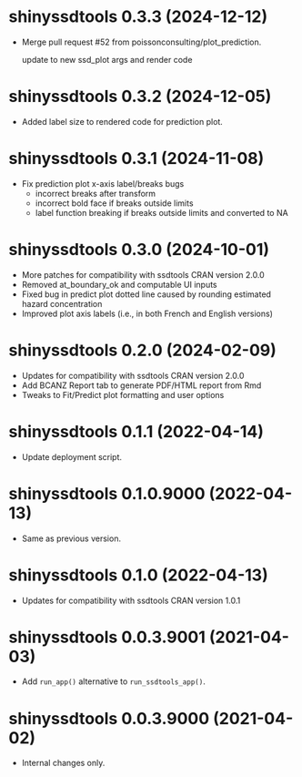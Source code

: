 <!-- NEWS.md is maintained by https://fledge.cynkra.com, contributors should not edit this file -->

# shinyssdtools 0.3.3 (2024-12-12)

- Merge pull request #52 from poissonconsulting/plot_prediction.

  update to new ssd_plot args and render code


# shinyssdtools 0.3.2 (2024-12-05)

- Added label size to rendered code for prediction plot. 

# shinyssdtools 0.3.1 (2024-11-08)

- Fix prediction plot x-axis label/breaks bugs 
  - incorrect breaks after transform
  - incorrect bold face if breaks outside limits
  - label function breaking if breaks outside limits and converted to NA

# shinyssdtools 0.3.0 (2024-10-01)

- More patches for compatibility with ssdtools CRAN version 2.0.0
- Removed at_boundary_ok and computable UI inputs
- Fixed bug in predict plot dotted line caused by rounding estimated hazard concentration 
- Improved plot axis labels (i.e., in both French and English versions)


# shinyssdtools 0.2.0 (2024-02-09)

- Updates for compatibility with ssdtools CRAN version 2.0.0
- Add BCANZ Report tab to generate PDF/HTML report from Rmd
- Tweaks to Fit/Predict plot formatting and user options

# shinyssdtools 0.1.1 (2022-04-14)

- Update deployment script.


# shinyssdtools 0.1.0.9000 (2022-04-13)

- Same as previous version.


# shinyssdtools 0.1.0 (2022-04-13)

- Updates for compatibility with ssdtools CRAN version 1.0.1


# shinyssdtools 0.0.3.9001 (2021-04-03)

- Add `run_app()` alternative to `run_ssdtools_app()`.


# shinyssdtools 0.0.3.9000 (2021-04-02)

- Internal changes only.

